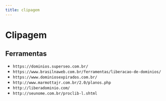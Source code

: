```yaml
---
title: clipagem
---
```

# Clipagem

## Ferramentas
- ```https://dominios.superseo.com.br/```
- ```https://www.brasilnaweb.com.br/ferramentas/liberacao-de-dominios/```
- ```https://www.dominiosexpirados.com.br/```
- ```http://www.marmottajr.com.br/2.0/planos.php```
- ```http://liberadominio.com/```
- ```http://seunome.com.br/proclib-l.shtml```
